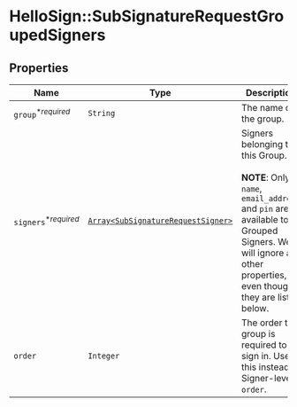 # HelloSign::SubSignatureRequestGroupedSigners



## Properties

| Name | Type | Description | Notes |
| ---- | ---- | ----------- | ----- |
| `group`<sup>*_required_</sup> | ```String``` |  The name of the group.  |  |
| `signers`<sup>*_required_</sup> | [```Array<SubSignatureRequestSigner>```](SubSignatureRequestSigner.md) |  Signers belonging to this Group.<br><br>**NOTE**: Only `name`, `email_address` and `pin` are available to Grouped Signers. We will ignore all other properties, even though they are listed below.  |  |
| `order` | ```Integer``` |  The order the group is required to sign in. Use this instead of Signer-level `order`.  |  |

